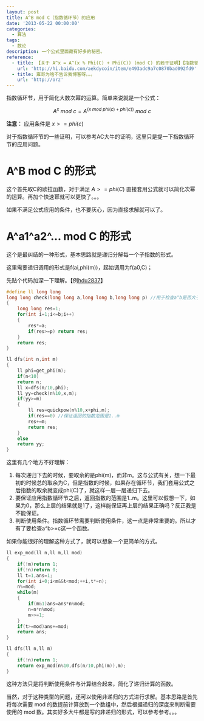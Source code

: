 ```yaml
---
layout: post
title: A^B mod C（指数循环节）的应用
date: '2013-05-22 00:00:00'
categories:
  - 算法
tags:
  - 数论
description: 一个公式里面藏有好多的秘密。
reference:
  - title: 【关于 A^x = A^(x % Phi(C) + Phi(C)) (mod C) 的若干证明】【指数循环节】_AekdyCoin的空间
    url: 'http://hi.baidu.com/aekdycoin/item/e493adc9a7c0870bad092fd9'
  - title: 雍哥为啥不告诉我博客呀。。。
    url: 'http://orz'
---
```


指数循环节，用于简化大数次幂的运算。简单来说就是一个公式：

$${A}^{x}\ {mod}\ {c}={A}^{(x\ {mod}\ phi(c)+phi(c))}\ mod\ c$$

**注意：** 应用条件是 $x>=phi(c)$

对于指数循环节的一些证明，可以参考AC大牛的证明，这里只是提一下指数循环节的应用问题。

# A^B mod C 的形式

这个首先取C的欧拉函数，对于满足 $A>=phi(C)$ 直接套用公式就可以简化次幂的运算。再加个快速幂就可以更快了。。。

如果不满足公式应用的条件，也不要灰心，因为直接求解就可以了。

# A^a1^a2^... mod C 的形式

这个是最纠结的一种形式，基本思路就是递归分解每一个子指数的形式。

这里需要递归调用的形式是f(ai,phi(m))，起始调用为f(a0,C)；

先贴个代码加深一下理解。【例[hdu2837](http://acm.hdu.edu.cn/showproblem.php?pid=2837)】

```cpp
#define ll long long
long long check(long long a,long long b,long long p) //用于检查a^b是否大于p
{
    long long res=1;
    for(int i=1;i<=b;i++)
    {
        res*=a;
        if(res>=p) return res;
    }
    return res;
}

ll dfs(int n,int m)
{
    ll phi=get_phi(m);
    if(n<10)
    return n;
    ll x=dfs(n/10,phi);
    ll yy=check(n%10,x,m);
    if(yy>=m)
    {
        ll res=quickpow(n%10,x+phi,m);
        if(res==0) //保证返回的指数范围是1..m
        res+=m;
        return res;
    }
    else
    return yy;
}
```

这里有几个地方不好理解：

1. 每次递归下去的时候，要取余的是phi(m)，而非m。这与公式有关，想一下最初的时候总的取余为C，但是指数的时候，如果存在循环节，我们套用公式之后指数的取余就变成phi(C)了，就这样一层一层递归下去。
2. 要保证应用指数循环节之后，返回指数的范围是1..m。这里可以假想一下，如果为0，那么上层的结果就是1了，这样能保证再上层的结果正确吗？反正我是不能保证。
3. 判断使用条件。指数循环节需要判断使用条件，这一点是非常重要的。所以才有了要检查a^b>=c这一个函数。

如果你能很好的理解这种方式了，就可以想象一个更简单的方式。

```cpp
ll exp_mod(ll n,ll m,ll mod)
{
    if(!m)return 1;
    if(!n)return 0;
    ll t=1,ans=1;
    for(int i=0;i<m&&t<mod;++i,t*=n);
    n%=mod;
    while(m)
    {
        if(m&1)ans=ans*n%mod;
        n=n*n%mod;
        m>>=1;
    }
    if(t>=mod)ans+=mod;
    return ans;
}

ll dfs(ll n,ll m)
{
    if(!n)return 1;
    return exp_mod(n%10,dfs(n/10,phi(m)),m);
}
```

这种方法只是将判断使用条件与计算结合起来，简化了递归计算的函数。

当然，对于这种类型的问题，还可以使用非递归的方式进行求解。基本思路是首先将每次需要 mod 的数提前计算放到一个数组中，然后根据递归的深度来判断需要使用的 mod 数。其实好多大牛都是写的非递归的形式，可以参考参考。。。
